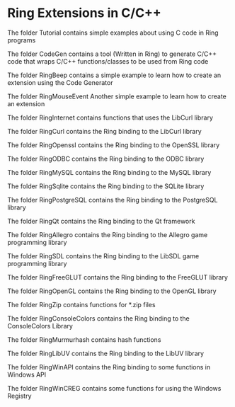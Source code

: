 Ring Extensions in C/C++
=========================

The folder Tutorial contains simple examples about using C code in Ring programs

The folder CodeGen contains a tool (Written in Ring)
to generate C/C++ code that wraps C/C++ functions/classes
to be used from Ring code

The folder RingBeep contains a simple example to learn how to create an extension using the Code Generator

The folder RingMouseEvent Another simple example to learn how to create an extension

The folder RingInternet contains functions that uses the LibCurl library  

The folder RingCurl contains the Ring binding to the LibCurl library  

The folder RingOpenssl contains the Ring binding to the OpenSSL library  

The folder RingODBC contains the Ring binding to the ODBC library  

The folder RingMySQL contains the Ring binding to the MySQL library  

The folder RingSqlite contains the Ring binding to the SQLite library  

The folder RingPostgreSQL contains the Ring binding to the PostgreSQL library  

The folder RingQt contains the Ring binding to the Qt framework

The folder RingAllegro contains the Ring binding to the Allegro 
game programming library

The folder RingSDL contains the Ring binding to the LibSDL
game programming library

The folder RingFreeGLUT contains the Ring binding to the FreeGLUT library

The folder RingOpenGL contains the Ring binding to the OpenGL library

The folder RingZip contains functions for *.zip files

The folder RingConsoleColors contains the Ring binding to the ConsoleColors Library

The folder RingMurmurhash contains hash functions

The folder RingLibUV contains the Ring binding to the LibUV library

The folder RingWinAPI contains the Ring binding to some functions in Windows API

The folder RingWinCREG contains some functions for using the Windows Registry

